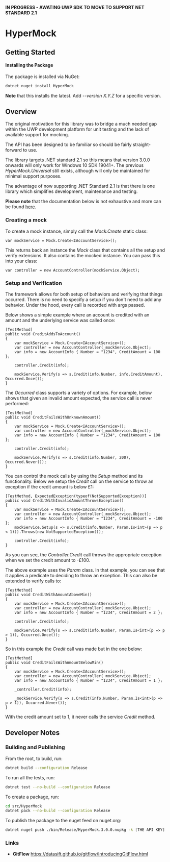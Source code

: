**IN PROGRESS - AWATING UWP SDK TO MOVE TO SUPPORT NET STANDARD 2.1**

# HyperMock

## Getting Started

#### Installing the Package

The package is installed via NuGet:

```bash
dotnet nuget install HyperMock
```

**Note** that this installs the latest. Add _--version X.Y.Z_ for a specific version.

## Overview

The original motivation for this library was to bridge a much needed gap within the UWP development platform for unit testing and the lack of available support for mocking.

The API has been designed to be familiar so should be fairly straight-forward to use.

The library targets .NET standard 2.1 so this means that version 3.0.0 onwards will only work for Windows 10 SDK 19041+. The previous _HyperMock.Universal_ still 
exists, although will only be maintained for minimal support purposes.

The advantage of now supporting .NET Standard 2.1 is that there is one library which simplifies development, maintenance and testing.

**Please note** that the documentation below is not exhaustive and more can be found [here](https://github.com/hypersolutions/hypermock/wiki).
### Creating a mock

To create a mock instance, simply call the _Mock.Create<T>_ static class:

```
var mockService = Mock.Create<IAccountService>();
```

This returns back an instance the _Mock_ class that contains all the setup and verify extensions. It also contains the mocked instance. You can pass this into your class:

```
var controller = new AccountController(mockService.Object);
```

### Setup and Verification

The framework allows for both setup of behaviors and verifying that things occurred. There is no need to specify a setup if you don't need to add any behavior. Under the hood, every call is recorded with args passed.

Below shows a simple example where an account is credited with an amount and the underlying service was called once:

```
[TestMethod]
public void CreditAddsToAccount()
{
    var mockService = Mock.Create<IAccountService>();
    var controller = new AccountController(_mockService.Object);
    var info = new AccountInfo { Number = "1234", CreditAmount = 100 };

    controller.Credit(info);

    mockService.Verify(s => s.Credit(info.Number, info.CreditAmount), Occurred.Once());
}
```

The _Occurred_ class supports a variety of options. For example, below shows that given an invalid amount expected, the service call is never performed:

```
[TestMethod]
public void CreditFailsWithUnknownAmount()
{
    var mockService = Mock.Create<IAccountService>();
    var controller = new AccountController(_mockService.Object);
    var info = new AccountInfo { Number = "1234", CreditAmount = 100 };

    controller.Credit(info);

    mockService.Verify(s => s.Credit(info.Number, 200), Occurred.Never());
}
```

You can control the mock calls by using the _Setup_ method and its functionality. Below we setup the _Credit_ call on the service to throw an exception if the credit amount is below £1:

```
[TestMethod, ExpectedException(typeof(NotSupportedException))]
public void CreditWithInvalidAmountThrowsException()
{
    var mockService = Mock.Create<IAccountService>();
    var controller = new AccountController(_mockService.Object);
    var info = new AccountInfo { Number = "1234", CreditAmount = -100 };
    mockService.Setup(s => s.Credit(info.Number, Param.Is<int>(p => p < 1))).Throws(new NotSupportedException());

    controller.Credit(info);
}
```

As you can see, the _Controller.Credit_ call throws the appropriate exception when we set the credit amount to -£100.

The above example uses the _Param_ class. In that example, you can see that it applies a predicate to deciding to throw an exception. This can also be extended to verify calls to:

```
[TestMethod]
public void CreditWithAmountAboveMin()
{
    var mockService = Mock.Create<IAccountService>();
    var controller = new AccountController(_mockService.Object);
    var info = new AccountInfo { Number = "1234", CreditAmount = 2 };

    controller.Credit(info);

    mockService.Verify(s => s.Credit(info.Number, Param.Is<int>(p => p > 1)), Occurred.Once());
}
```

So in this example the _Credit_ call was made but in the one below:

```
[TestMethod]
public void CreditFailsWithAmountBelowMin()
{
    var mockService = Mock.Create<IAccountService>();
    var controller = new AccountController(_mockService.Object);
    var info = new AccountInfo { Number = "1234", CreditAmount = 1 };

    _controller.Credit(info);

    _mockService.Verify(s => s.Credit(info.Number, Param.Is<int>(p => p > 1)), Occurred.Never());
}
```

With the credit amount set to 1, it never calls the service _Credit_ method.
  
## Developer Notes

### Building and Publishing

From the root, to build, run:

```bash
dotnet build --configuration Release 
```

To run all the tests, run:

```bash
dotnet test --no-build --configuration Release
```

To create a package, run:
 
```bash
cd src/HyperMock
dotnet pack --no-build --configuration Release 
```

To publish the package to the nuget feed on nuget.org:

```bash
dotnet nuget push ./bin/Release/HyperMock.3.0.0.nupkg -k [THE API KEY] -s https://api.nuget.org/v3/index.json 
```

### Links

* **GitFlow** https://datasift.github.io/gitflow/IntroducingGitFlow.html
